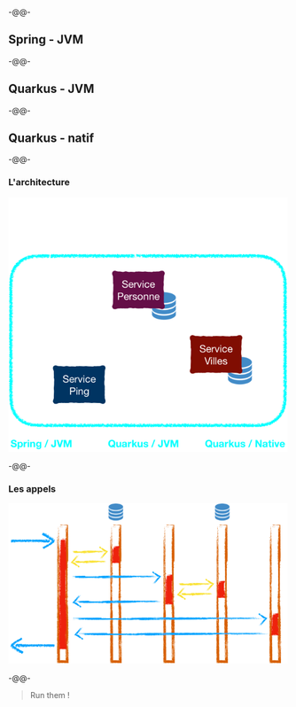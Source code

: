 
-@@-
<!-- .slide: data-background="images/goodbadugly.gif" data-background-size="110%" data-background-position="center center" -->

## Spring - JVM<!-- .element class="fragment" -->

-@@-
<!-- .slide: data-background="images/goodbadugly.gif" data-background-size="110%" data-background-position="center center" -->

## Quarkus - JVM

-@@-
<!-- .slide: data-background="images/goodbadugly.gif" data-background-size="110%" data-background-position="center center" -->

## Quarkus - natif

-@@-

### L'architecture

![](images/match/architecture.png)<!-- .element style="max-width:60%" -->

-@@-

### Les appels

![](images/match/request.png)

-@@-

> Run them !<!-- .element style="font-size: 350%;" -->

